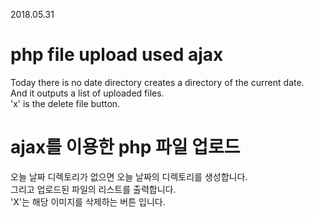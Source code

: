 2018.05.31

# php file upload used ajax

Today there is no date directory creates a directory of the current date.  
And it outputs a list of uploaded files.  
'x' is the delete file button.  

# ajax를 이용한 php 파일 업로드

오늘 날짜 디렉토리가 없으면 오늘 날짜의 디렉토리를 생성합니다.  
그리고 업로드된 파일의 리스트를 출력합니다.  
'X'는 해당 이미지를 삭제하는 버튼 입니다.  
